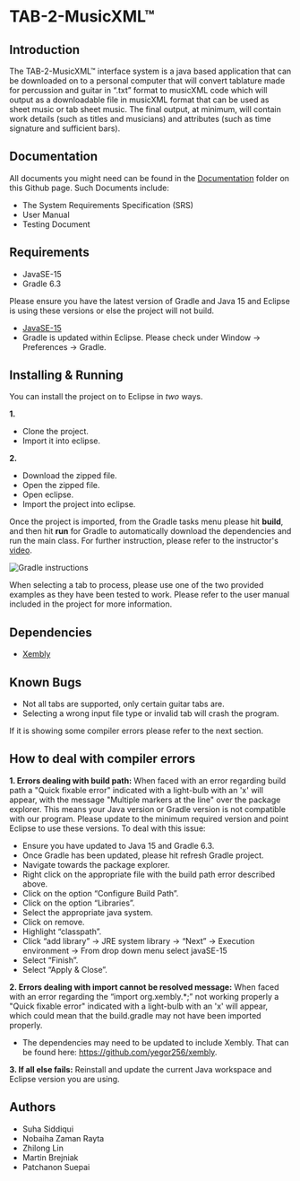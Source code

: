 # TAB-2-MusicXML™
## Introduction
  The TAB-2-MusicXML™ interface system is a java based application that can be downloaded on to a personal computer that will convert tablature made for percussion and guitar in “.txt” format to musicXML code which will output as a downloadable file in musicXML format that can be used as sheet music or tab sheet music. The final output, at minimum, will contain work details (such as titles and musicians) and attributes (such as time signature and sufficient bars).

## Documentation
  All documents you might need can be found in the [Documentation](https://github.com/Nobaiha/EECS2311_Project_G4/tree/master/Documentation) folder on this Github page. Such Documents include:
  - The System Requirements Specification (SRS)
  - User Manual
  - Testing Document

## Requirements
- JavaSE-15 
- Gradle 6.3

Please ensure you have the latest version of Gradle and Java 15 and Eclipse is using these versions or else the project will not build.
- [JavaSE-15](https://www.oracle.com/kr/java/technologies/javase-jdk15-downloads.html)
- Gradle is updated within Eclipse. Please check under Window -> Preferences -> Gradle.

## Installing & Running 
You can install the project on to Eclipse in *two* ways. 

**1.** 
- Clone the project.
- Import it into eclipse. 

**2.** 
- Download the zipped file.
- Open the zipped file. 
- Open eclipse. 
- Import the project into eclipse.

Once the project is imported, from the Gradle tasks menu please hit **build**, and then hit **run** for Gradle to automatically download the dependencies and run the main class. For further instruction, please refer to the instructor's [video](https://echo360.ca/media/3b4933a0-7218-4d0b-ad2a-5f166f008679/public). 

![Gradle instructions](https://i.imgur.com/z9fxmBy.png)

When selecting a tab to process, please use one of the two provided examples as they have been tested to work. Please refer to the user manual included in the project for more information.

## Dependencies
- [Xembly](https://github.com/yegor256/xembly)

## Known Bugs
- Not all tabs are supported, only certain guitar tabs are.
- Selecting a wrong input file type or invalid tab will crash the program.

If it is showing some compiler errors please refer to the next section. 

## How to deal with compiler errors
**1. Errors dealing with build path:** 
  When faced with an error regarding build path a "Quick fixable error" indicated with a light-bulb with an 'x' will appear, with the message "Multiple markers at the line" over the package explorer. This means your Java version or Gradle version is not compatible with our program. Please update to the minimum required version and point Eclipse to use these versions. To deal with this issue: 
  
- Ensure you have updated to Java 15 and Gradle 6.3.
- Once Gradle has been updated, please hit refresh Gradle project.
- Navigate towards the package explorer.
- Right click on the appropriate file with the build path error described above.
- Click on the option “Configure Build Path”.
- Click on the option “Libraries”.
- Select the appropriate java system.
- Click on remove.
- Highlight “classpath”.
- Click “add library” →  JRE system library → “Next” → Execution environment → From drop down menu select javaSE-15
- Select “Finish”.
- Select “Apply & Close”.

**2. Errors dealing with import cannot be resolved message:**
  When faced with an error regarding the “import org.xembly.*;” not working properly a "Quick fixable error" indicated with a light-bulb with an 'x' will appear, which could mean that the build.gradle may not have been imported properly. 
 - The dependencies may need to be updated to include Xembly. That can be found here: https://github.com/yegor256/xembly.

**3. If all else fails:**
  Reinstall and update the current Java workspace and Eclipse version you are using.

## Authors 
- Suha Siddiqui
- Nobaiha Zaman Rayta
- Zhilong Lin
- Martin Brejniak
- Patchanon Suepai
